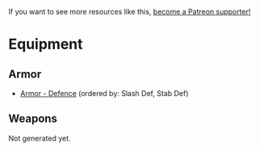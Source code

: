 <!-- TITLE: Equipment -->
<!-- SUBTITLE: Equipment -->

If you want to see more resources like this, [become a Patreon supporter!](https://www.patreon.com/fireundubh) 

# Equipment

## Armor

- [Armor - Defence](equipment/armor-defence) (ordered by: Slash Def, Stab Def)

## Weapons

Not generated yet.
